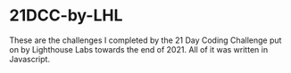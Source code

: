 # 21DCC-by-LHL
These are the challenges I completed by the 21 Day Coding Challenge put on by Lighthouse Labs towards the end of 2021. All of it was written in Javascript.
